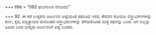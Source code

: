 +++
title = "092 ಫಲುಗುಣನ ನೇಮದಲಿ"

+++
92. ಈ ಕಡೆ ಉತ್ತರನು ಅರ್ಜುನನ ಆಜ್ಞೆಯಂತೆ ರಥದಿಂದ ಇಳಿದ. ಕೌರವನ ಕೋಮಲ ವಸ್ತ್ರಾಭರಣಗಳನ್ನು ಕರ್ಣ, ಕೃಪ, ಅಶ್ವತ್ಥಾಮರ ಮನೋಹರ ವಸ್ತ್ರಾಭರಣಗಳನ್ನು ತೆಗೆದುಕೊಂಡು ಮತ್ತೆ ರಥವನ್ನು ಏರಿದ. ಆಗ ಬಿಲ್ಲನ್ನು ಹಿಡಿದು ಬಂದ ಭೀಷ್ಮರು ಅರ್ಜುನನಿಗೆ ಅಡ್ಡ ಬಂದರು.